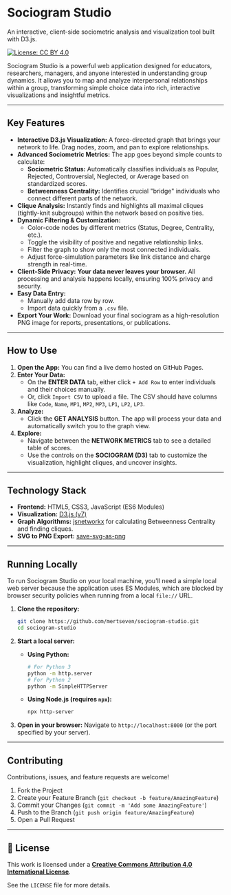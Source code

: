 # Sociogram Studio

An interactive, client-side sociometric analysis and visualization tool built with D3.js.

[![License: CC BY 4.0](https://img.shields.io/badge/License-CC%20BY%204.0-lightgrey.svg)](https://creativecommons.org/licenses/by/4.0/)

Sociogram Studio is a powerful web application designed for educators, researchers, managers, and anyone interested in understanding group dynamics. It allows you to map and analyze interpersonal relationships within a group, transforming simple choice data into rich, interactive visualizations and insightful metrics.

---

## Key Features

*   **Interactive D3.js Visualization:** A force-directed graph that brings your network to life. Drag nodes, zoom, and pan to explore relationships.
*   **Advanced Sociometric Metrics:** The app goes beyond simple counts to calculate:
    *   **Sociometric Status:** Automatically classifies individuals as Popular, Rejected, Controversial, Neglected, or Average based on standardized scores.
    *   **Betweenness Centrality:** Identifies crucial "bridge" individuals who connect different parts of the network.
*   **Clique Analysis:** Instantly finds and highlights all maximal cliques (tightly-knit subgroups) within the network based on positive ties.
*   **Dynamic Filtering & Customization:**
    *   Color-code nodes by different metrics (Status, Degree, Centrality, etc.).
    *   Toggle the visibility of positive and negative relationship links.
    *   Filter the graph to show only the most connected individuals.
    *   Adjust force-simulation parameters like link distance and charge strength in real-time.
*   **Client-Side Privacy:** **Your data never leaves your browser.** All processing and analysis happens locally, ensuring 100% privacy and security.
*   **Easy Data Entry:**
    *   Manually add data row by row.
    *   Import data quickly from a `.csv` file.
*   **Export Your Work:** Download your final sociogram as a high-resolution PNG image for reports, presentations, or publications.

---

## How to Use

1.  **Open the App:** You can find a live demo hosted on GitHub Pages.
2.  **Enter Your Data:**
    *   On the **ENTER DATA** tab, either click `+ Add Row` to enter individuals and their choices manually.
    *   Or, click `Import CSV` to upload a file. The CSV should have columns like `Code`, `Name`, `MP1`, `MP2`, `MP3`, `LP1`, `LP2`, `LP3`.
3.  **Analyze:**
    *   Click the **GET ANALYSIS** button. The app will process your data and automatically switch you to the graph view.
4.  **Explore:**
    *   Navigate between the **NETWORK METRICS** tab to see a detailed table of scores.
    *   Use the controls on the **SOCIOGRAM (D3)** tab to customize the visualization, highlight cliques, and uncover insights.

---

##  Technology Stack

*   **Frontend:** HTML5, CSS3, JavaScript (ES6 Modules)
*   **Visualization:** [D3.js (v7)](https://d3js.org/)
*   **Graph Algorithms:** [jsnetworkx](https://github.com/jsnetworkx/jsnetworkx) for calculating Betweenness Centrality and finding cliques.
*   **SVG to PNG Export:** [save-svg-as-png](https://github.com/exupero/save-svg-as-png)

---

## Running Locally

To run Sociogram Studio on your local machine, you'll need a simple local web server because the application uses ES Modules, which are blocked by browser security policies when running from a local `file://` URL.

1.  **Clone the repository:**
    ```bash
    git clone https://github.com/mertseven/sociogram-studio.git
    cd sociogram-studio
    ```

2.  **Start a local server:**
    *   **Using Python:**
        ```bash
        # For Python 3
        python -m http.server
        # For Python 2
        python -m SimpleHTTPServer
        ```
    *   **Using Node.js (requires `npx`):**
        ```bash
        npx http-server
        ```

3.  **Open in your browser:**
    Navigate to `http://localhost:8000` (or the port specified by your server).

---

## Contributing

Contributions, issues, and feature requests are welcome!

1.  Fork the Project
2.  Create your Feature Branch (`git checkout -b feature/AmazingFeature`)
3.  Commit your Changes (`git commit -m 'Add some AmazingFeature'`)
4.  Push to the Branch (`git push origin feature/AmazingFeature`)
5.  Open a Pull Request

---

## 📄 License

This work is licensed under a **[Creative Commons Attribution 4.0 International License](http://creativecommons.org/licenses/by/4.0/)**.

See the `LICENSE` file for more details.

 
